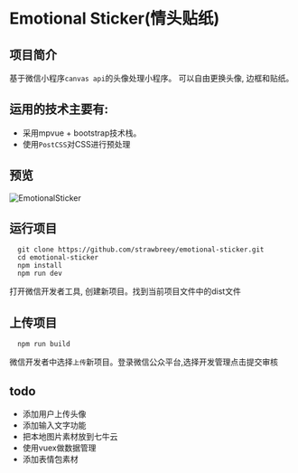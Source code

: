 
# Emotional Sticker(情头贴纸)

## 项目简介
基于微信小程序`canvas api`的头像处理小程序。 可以自由更换头像, 边框和贴纸。

## 运用的技术主要有:
- 采用mpvue + bootstrap技术栈。
- 使用`PostCSS`对CSS进行预处理

## 预览
![](./static/EmotionalSticker.jpg 'EmotionalSticker')

## 运行项目
```
  git clone https://github.com/strawbreey/emotional-sticker.git
  cd emotional-sticker
  npm install
  npm run dev

```
 打开微信开发者工具, 创建新项目。找到当前项目文件中的dist文件

## 上传项目
```
  npm run build
```
 微信开发者中选择`上传`新项目。登录微信公众平台,选择开发管理点击提交审核


## todo

 - 添加用户上传头像
 - 添加输入文字功能
 - 把本地图片素材放到七牛云
 - 使用vuex做数据管理
 - 添加表情包素材

